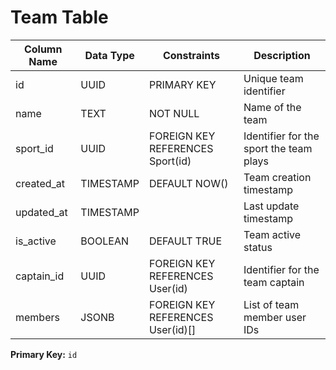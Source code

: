 # Team Table

| Column Name | Data Type | Constraints | Description |
|-------------|-----------|-------------|-------------|
| id | UUID | PRIMARY KEY | Unique team identifier |
| name | TEXT | NOT NULL | Name of the team |
| sport_id | UUID | FOREIGN KEY REFERENCES Sport(id) | Identifier for the sport the team plays |
| created_at | TIMESTAMP | DEFAULT NOW() | Team creation timestamp |
| updated_at | TIMESTAMP | | Last update timestamp |
| is_active | BOOLEAN | DEFAULT TRUE | Team active status |
| captain_id | UUID | FOREIGN KEY REFERENCES User(id) | Identifier for the team captain |
| members | JSONB | FOREIGN KEY REFERENCES User(id)[] | List of team member user IDs |


**Primary Key:** `id`